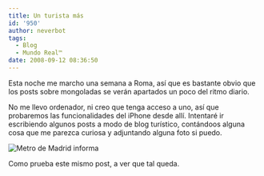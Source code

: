 ```yaml
---
title: Un turista más
id: '950'
author: neverbot
tags:
  - Blog
  - Mundo Real™
date: 2008-09-12 08:36:50
---
```


Esta noche me marcho una semana a Roma, así que es bastante obvio que los posts sobre mongoladas se verán apartados un poco del ritmo diario.

No me llevo ordenador, ni creo que tenga acceso a uno, así que probaremos las funcionalidades del iPhone desde allí. Intentaré ir escribiendo algunos posts a modo de blog turístico, contándoos alguna cosa que me parezca curiosa y adjuntando alguna foto si puedo.

![Metro de Madrid informa](./p-640-480-5bebeba2-94bf-446c-9052-18fea28b9224.jpeg "Metro de Madrid informa")

Como prueba este mismo post, a ver que tal queda.